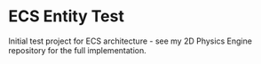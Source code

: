 # ECS Entity Test
Initial test project for ECS architecture - see my 2D Physics Engine repository for the full implementation.
